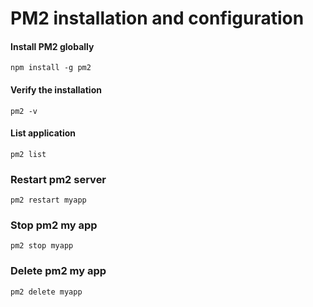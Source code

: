 # PM2 installation and configuration


#### Install PM2 globally

`npm install -g pm2`

#### Verify the installation

`pm2 -v`


#### List application

`pm2 list`


### Restart pm2 server

`pm2 restart myapp`


### Stop pm2 my app

`pm2 stop myapp`

### Delete pm2 my app

`pm2 delete myapp`



